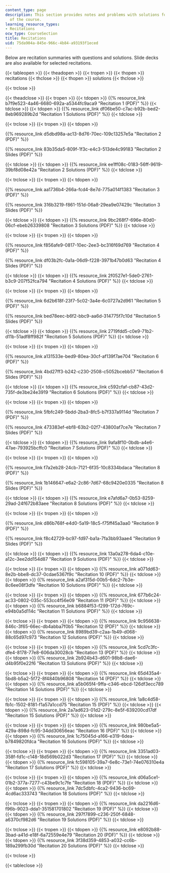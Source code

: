 ```yaml
---
content_type: page
description: This section provides notes and problems with solutions for each recitation
  of the course.
learning_resource_types:
- Recitations
ocw_type: CourseSection
title: Recitations
uid: 75da904a-845e-966c-4b84-a93193f1eced
---
```


Below are recitation summaries with questions and solutions. Slide decks are also available for selected recitations.

{{< tableopen >}}
{{< theadopen >}}
{{< tropen >}}
{{< thopen >}}
recitations
{{< thclose >}}
{{< thopen >}}
solutions
{{< thclose >}}

{{< trclose >}}

{{< theadclose >}}
{{< tropen >}}
{{< tdopen >}}
{{% resource_link b7f9e523-4a46-6680-692a-a5344fc9aca9 "Recitation 1 (PDF)" %}}
{{< tdclose >}}
{{< tdopen >}}
{{% resource_link df06be50-c7ac-b92b-bed2-8eb969289b2d "Recitation 1 Solutions (PDF)" %}}
{{< tdclose >}}

{{< trclose >}}
{{< tropen >}}
{{< tdopen >}}


{{% resource_link d5dbd98a-ac13-8d76-70ec-109c13257e5a "Recitation 2 (PDF)" %}}

{{% resource_link 83b35da5-809f-1f3c-e4c3-513de4c99183 "Recitation 2 Slides (PDF)" %}}


{{< tdclose >}}
{{< tdopen >}}
{{% resource_link ee1ff08c-0183-56ff-9619-39bf8d08e42a "Recitation 2 Solutions (PDF)" %}}
{{< tdclose >}}

{{< trclose >}}
{{< tropen >}}
{{< tdopen >}}


 {{% resource_link aa1736b4-266a-fcd4-8e7d-775a014f1383 "Recitation 3 (PDF)" %}}

{{% resource_link 316b3219-f861-151d-06a8-29ea9e07429c "Recitation 3 Slides (PDF)" %}}


{{< tdclose >}}
{{< tdopen >}}
﻿{{% resource_link 9bc268f7-696e-80d0-06cf-ebeb26339808 "Recitation 3 Solutions (PDF)" %}}
{{< tdclose >}}

{{< trclose >}}
{{< tropen >}}
{{< tdopen >}}


 {{% resource_link f856afe9-0817-10ec-2ee3-bc316f69d769 "Recitation 4 (PDF)" %}}

{{% resource_link df03b2fc-0a1a-06d9-f228-3971b47b0d63 "Recitation 4 Slides (PDF)" %}}


{{< tdclose >}}
{{< tdopen >}}
﻿{{% resource_link 2f0527e1-5de0-2761-b3c9-207f52fca794 "Recitation 4 Solutions (PDF)" %}}
{{< tdclose >}}

{{< trclose >}}
{{< tropen >}}
{{< tdopen >}}


 {{% resource_link 6d2b618f-23f7-5c02-3a4e-6c0727a2d961 "Recitation 5 (PDF)" %}}

{{% resource_link bed78eec-b6f2-bbc9-aa6d-314775f7c10d "Recitation 5 Slides (PDF)" %}}


{{< tdclose >}}
{{< tdopen >}}
﻿{{% resource_link 2719fdd5-c0e9-71b2-d11b-51adf8ff982f "Recitation 5 Solutions (PDF)" %}}
{{< tdclose >}}

{{< trclose >}}
{{< tropen >}}
{{< tdopen >}}


﻿{{% resource_link a131533e-bed9-80ea-30cf-af139f7ae704 "Recitation 6 (PDF)" %}}

{{% resource_link 4bd27ff3-b242-c230-2508-c5052bcebb57 "Recitation 6 Slides (PDF)" %}}


{{< tdclose >}}
{{< tdopen >}}
 {{% resource_link c592cfaf-cb87-43d2-735f-de3be24e3919 "Recitation 6 Solutions (PDF)" %}}
{{< tdclose >}}

{{< trclose >}}
{{< tropen >}}
{{< tdopen >}}


﻿{{% resource_link 5fbfc249-5bdd-2ba3-8fc5-b7f337a9114d "Recitation 7 (PDF)" %}}

{{% resource_link 473383ef-ebf8-63b2-02f7-43800af7ce7e "Recitation 7 Slides (PDF)" %}}


{{< tdclose >}}
{{< tdopen >}}
﻿{{% resource_link 9afa8f10-0bdb-a4e6-47ae-793925bcffc0 "Recitation 7 Solutions (PDF)" %}}
{{< tdclose >}}

{{< trclose >}}
{{< tropen >}}
{{< tdopen >}}


﻿{{% resource_link f7a2eb28-24cb-7121-6f35-10c8334bdaca "Recitation 8 (PDF)" %}} 

{{% resource_link 1b146647-e6a2-2c86-7d67-68c9420e0335 "Recitation 8 Slides (PDF)" %}}


{{< tdclose >}}
{{< tdopen >}}
﻿{{% resource_link e7afd6a7-0b53-8259-29ad-24f672b83aee "Recitation 8 Solutions (PDF)" %}}
{{< tdclose >}}

{{< trclose >}}
{{< tropen >}}
{{< tdopen >}}


{{% resource_link d86b768f-e4d0-5a19-18c5-f75ff45a3aa0 "Recitation 9 (PDF)" %}}

{{% resource_link f8c42729-bc97-fd97-ba1a-7fa3bb93aae4 "Recitation 9 Slides (PDF)" %}}


{{< tdclose >}}
{{< tdopen >}}
{{% resource_link 13a0a278-6da4-c10e-a12c-3ee2dd154d87 "Recitation 9 Solutions (PDF)" %}}
{{< tdclose >}}

{{< trclose >}}
{{< tropen >}}
{{< tdopen >}}
{{% resource_link a071dd63-8e2b-bbe8-dc37-0cdae5367f9c "Recitation 10 (PDF)" %}}
{{< tdclose >}}
{{< tdopen >}}
{{% resource_link a2af315d-00b5-6dc2-7b3e-8c6ee08f3dfe "Recitation 10 Solutions (PDF)" %}}
{{< tdclose >}}

{{< trclose >}}
{{< tropen >}}
{{< tdopen >}}
{{% resource_link 677b6c24-ac33-0802-035c-553cc4f56e09 "Recitation 11 (PDF)" %}}
{{< tdclose >}}
{{< tdopen >}}
{{% resource_link b6884f53-f299-172d-769c-e94b0a5d114c "Recitation 11 Solutions (PDF)" %}}
{{< tdclose >}}

{{< trclose >}}
{{< tropen >}}
{{< tdopen >}}
{{% resource_link 9c956638-846c-3f65-66ec-db4abba7f0b5 "Recitation 12 (PDF)" %}}
{{< tdclose >}}
{{< tdopen >}}
 {{% resource_link 8989bd39-c2aa-1b49-d068-88c65d97c973 "Recitation 12 Solutions (PDF)" %}}
{{< tdclose >}}

{{< trclose >}}
{{< tropen >}}
{{< tdopen >}}
{{% resource_link 5cd7c3fc-dfe4-8178-77e8-606da30028cb "Recitation 13 (PDF)" %}}
{{< tdclose >}}
{{< tdopen >}}
﻿{{% resource_link 2b924b43-d601-98b8-dae6-d4b95f0e22f6 "Recitation 13 Solutions (PDF)" %}}
{{< tdclose >}}

{{< trclose >}}
{{< tropen >}}
{{< tdopen >}}
{{% resource_link 65d435a4-5bd8-b5a2-5f72-8f4840b96808 "Recitation 14 (PDF)" %}}
{{< tdclose >}}
{{< tdopen >}}
 {{% resource_link a5b065f4-9ffa-c346-ebcd-126df3ecc789 "Recitation 14 Solutions (PDF)" %}}
{{< tdclose >}}

{{< trclose >}}
{{< tropen >}}
{{< tdopen >}}
{{% resource_link 1a8c4d58-fb1c-1502-8181-f1a57a1ccd75 "Recitation 15 (PDF)" %}}
{{< tdclose >}}
{{< tdopen >}}
﻿{{% resource_link 2a7ad623-01d2-279c-8e5f-639200cd17df "Recitation 15 Solutions (PDF)" %}}
{{< tdclose >}}

{{< trclose >}}
{{< tropen >}}
{{< tdopen >}}
 {{% resource_link 980be5a5-429a-898d-fc95-34dd30656eac "Recitation 16 (PDF)" %}}
{{< tdclose >}}
{{< tdopen >}}
 {{% resource_link 1c75045d-a166-e319-6dea-b7849820fdca "Recitation 16 Solutions (PDF)" %}}
{{< tdclose >}}

{{< trclose >}}
{{< tropen >}}
{{< tdopen >}}
 {{% resource_link 3351ad03-358f-fd1c-c148-18d569b022d3 "Recitation 17 (PDF)" %}}
{{< tdclose >}}
{{< tdopen >}}
﻿{{% resource_link fc598105-39a7-6e8c-73e1-74e076310e4a "Recitation 17 Solutions (PDF)" %}}
{{< tdclose >}}

{{< trclose >}}
{{< tropen >}}
{{< tdopen >}}
 {{% resource_link d06a5ce1-01b2-377a-7277-c43be9c1c7fe "Recitation 18 (PDF)" %}}
{{< tdclose >}}
{{< tdopen >}}
﻿{{% resource_link 7dc5dbfc-4ca2-9436-bc69-4cd6ac333743 "Recitation 18 Solutions (PDF)" %}}
{{< tdclose >}}

{{< trclose >}}
{{< tropen >}}
{{< tdopen >}}
﻿{{% resource_link da2216d6-f96b-9023-dda1-351581701802 "Recitation 19 (PDF)" %}}
{{< tdclose >}}
{{< tdopen >}}
 {{% resource_link 297f7899-c236-250f-6848-a6370cf982d6 "Recitation 19 Solutions (PDF)" %}}
{{< tdclose >}}

{{< trclose >}}
{{< tropen >}}
{{< tdopen >}}
﻿{{% resource_link e8092b88-3bad-a41d-e18f-6a72559e4e79 "Recitation 20 (PDF)" %}}
{{< tdclose >}}
{{< tdopen >}}
 {{% resource_link 3f38d359-4853-a032-cc6b-189a299fb30d "Recitation 20 Solutions (PDF)" %}}
{{< tdclose >}}

{{< trclose >}}

{{< tableclose >}}